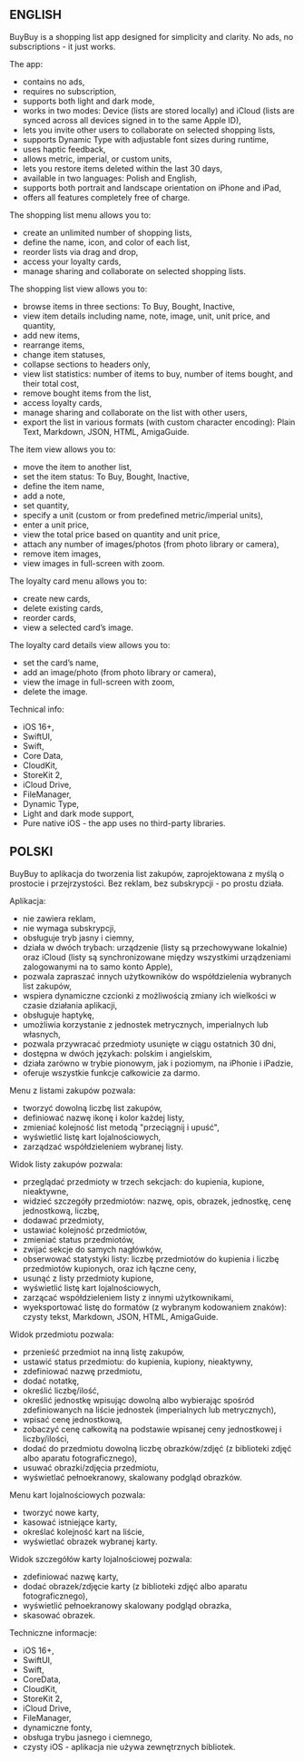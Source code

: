 ## ENGLISH

BuyBuy is a shopping list app designed for simplicity and clarity. No ads, no subscriptions - it just works.

The app:

* contains no ads, 
* requires no subscription,
* supports both light and dark mode,
* works in two modes: Device (lists are stored locally) and iCloud (lists are synced across all devices signed in to the same Apple ID),
* lets you invite other users to collaborate on selected shopping lists,
* supports Dynamic Type with adjustable font sizes during runtime,
* uses haptic feedback,
* allows metric, imperial, or custom units,
* lets you restore items deleted within the last 30 days,
* available in two languages: Polish and English,
* supports both portrait and landscape orientation on iPhone and iPad,
* offers all features completely free of charge.

The shopping list menu allows you to:

* create an unlimited number of shopping lists,
* define the name, icon, and color of each list,
* reorder lists via drag and drop,
* access your loyalty cards,
* manage sharing and collaborate on selected shopping lists.

The shopping list view allows you to:

* browse items in three sections: To Buy, Bought, Inactive,
* view item details including name, note, image, unit, unit price, and quantity,
* add new items,
* rearrange items,
* change item statuses,
* collapse sections to headers only,
* view list statistics: number of items to buy, number of items bought, and their total cost,
* remove bought items from the list,
* access loyalty cards,
* manage sharing and collaborate on the list with other users,
* export the list in various formats (with custom character encoding): Plain Text, Markdown, JSON, HTML, AmigaGuide.

The item view allows you to:

* move the item to another list,
* set the item status: To Buy, Bought, Inactive,
* define the item name,
* add a note,
* set quantity,
* specify a unit (custom or from predefined metric/imperial units),
* enter a unit price,
* view the total price based on quantity and unit price,
* attach any number of images/photos (from photo library or camera),
* remove item images,
* view images in full-screen with zoom.

The loyalty card menu allows you to:

* create new cards,
* delete existing cards,
* reorder cards,
* view a selected card’s image.

The loyalty card details view allows you to:

* set the card’s name,
* add an image/photo (from photo library or camera),
* view the image in full-screen with zoom,
* delete the image.

Technical info:

* iOS 16+,
* SwiftUI,
* Swift,
* Core Data,
* CloudKit,
* StoreKit 2,
* iCloud Drive,
* FileManager,
* Dynamic Type,
* Light and dark mode support,
* Pure native iOS - the app uses no third-party libraries.

## POLSKI

BuyBuy to aplikacja do tworzenia list zakupów, zaprojektowana z myślą o prostocie i przejrzystości. Bez reklam, bez subskrypcji - po prostu działa.

Aplikacja:

* nie zawiera reklam,
* nie wymaga subskrypcji,
* obsługuje tryb jasny i ciemny,
* działa w dwóch trybach: urządzenie (listy są przechowywane lokalnie) oraz iCloud (listy są synchronizowane między wszystkimi urządzeniami zalogowanymi na to samo konto Apple),
* pozwala zapraszać innych użytkowników do współdzielenia wybranych list zakupów,
* wspiera dynamiczne czcionki z możliwością zmiany ich wielkości w czasie działania aplikacji,
* obsługuje haptykę,
* umożliwia korzystanie z jednostek metrycznych, imperialnych lub własnych,
* pozwala przywracać przedmioty usunięte w ciągu ostatnich 30 dni,
* dostępna w dwóch językach: polskim i angielskim,
* działa zarówno w trybie pionowym, jak i poziomym, na iPhonie i iPadzie,
* oferuje wszystkie funkcje całkowicie za darmo.

Menu z listami zakupów pozwala:

* tworzyć dowolną liczbę list zakupów,
* definiować nazwę ikonę i kolor każdej listy,
* zmieniać kolejność list metodą "przeciągnij i upuść",
* wyświetlić listę kart lojalnościowych,
* zarządzać współdzieleniem wybranej listy.

Widok listy zakupów pozwala:

* przeglądać przedmioty w trzech sekcjach: do kupienia, kupione, nieaktywne,
* widzieć szczegóły przedmiotów: nazwę, opis, obrazek, jednostkę, cenę jednostkową, liczbę,
* dodawać przedmioty,
* ustawiać kolejność przedmiotów,
* zmieniać status przedmiotów,
* zwijać sekcje do samych nagłówków,
* obserwować statystyki listy: liczbę przedmiotów do kupienia i liczbę przedmiotów kupionych, oraz ich łączne ceny,
* usunąć z listy przedmioty kupione,
* wyświetlić listę kart lojalnościowych,
* zarzącać współdzieleniem listy z innymi użytkownikami,
* wyeksportować listę do formatów (z wybranym kodowaniem znaków): czysty tekst, Markdown, JSON, HTML, AmigaGuide.

Widok przedmiotu pozwala:

* przenieść przedmiot na inną listę zakupów,
* ustawić status przedmiotu: do kupienia, kupiony, nieaktywny,
* zdefiniować nazwę przedmiotu,
* dodać notatkę,
* określić liczbę/ilość,
* określić jednostkę wpisując dowolną albo wybierając spośród zdefiniowanych na liście jednostek (imperialnych lub metrycznych),
* wpisać cenę jednostkową,
* zobaczyć cenę całkowitą na podstawie wpisanej ceny jednostkowej i liczby/ilości,
* dodać do przedmiotu dowolną liczbę obrazków/zdjęć (z biblioteki zdjęć albo aparatu fotograficznego),
* usuwać obrazki/zdjęcia przedmiotu,
* wyświetlać pełnoekranowy, skalowany podgląd obrazków.

Menu kart lojalnościowych pozwala:

* tworzyć nowe karty,
* kasować istniejące karty,
* określać kolejność kart na liście,
* wyświetlać obrazek wybranej karty.

Widok szczegółów karty lojalnościowej pozwala:

* zdefiniować nazwę karty,
* dodać obrazek/zdjęcie karty (z biblioteki zdjęć albo aparatu fotograficznego),
* wyświetlić pełnoekranowy skalowany podgląd obrazka,
* skasować obrazek.

Techniczne informacje:

* iOS 16+,
* SwiftUI,
* Swift,
* CoreData,
* CloudKit,
* StoreKit 2,
* iCloud Drive,
* FileManager,
* dynamiczne fonty,
* obsługa trybu jasnego i ciemnego,
* czysty iOS - aplikacja nie używa zewnętrznych bibliotek.
